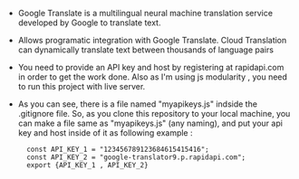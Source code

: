 - Google Translate is a multilingual neural machine translation service developed by Google to translate text.
- Allows programatic integration with Google Translate. Cloud Translation can dynamically translate text between thousands of language pairs
- You need to provide an API key and host by registering at rapidapi.com in order to get the work done. Also as I'm using 
js modularity , you need to run this project with live server.
- As you can see, there is a file named "myapikeys.js" indside the .gitignore file. So, as you clone this repository to your local machine, you can make a file same as "myapikeys.js" (any naming), and put your api key and host inside of it as following example :

        const API_KEY_1 = "123456789123684615415416";
        const API_KEY_2 = "google-translator9.p.rapidapi.com";
        export {API_KEY_1 , API_KEY_2}

